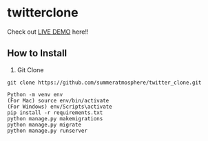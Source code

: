 # twitterclone
Check out [LIVE DEMO](https://twitter-clone-michael.herokuapp.com/) here!!
## How to Install
1. Git Clone
```
git clone https://github.com/summeratmosphere/twitter_clone.git
```
```
Python -m venv env
(For Mac) source env/bin/activate
(For Windows) env/Scripts\activate
pip install -r requirements.txt
python manage.py makemigrations
python manage.py migrate
python manage.py runserver
```
